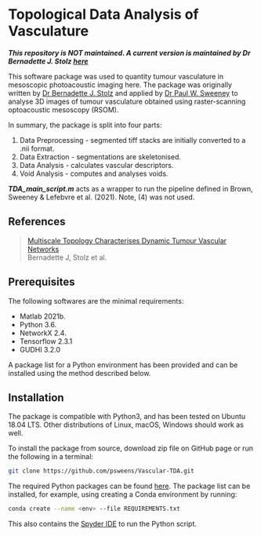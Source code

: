 # Topological Data Analysis of Vasculature

***This repository is NOT maintained. A current version is maintained by Dr Bernadette J. Stolz [here](https://github.com/stolzbernadette/TDA-Tumour-Vasculature)***

This software package was used to quantity tumour vasculature in mesoscopic photoacoustic imaging here. The package was originally written by [Dr Bernadette J. Stolz](https://www.maths.ox.ac.uk/people/bernadette.stolz) and applied by [Dr Paul W. Sweeney](www.psweeney.co.uk) to analyse 3D images of tumour vasculature obtained using raster-scanning optoacoustic mesoscopy (RSOM).

In summary, the package is split into four parts:
1. Data Preprocessing - segmented tiff stacks are initially converted to a .nii format.
2. Data Extraction - segmentations are skeletonised.
3. Data Analysis - calculates vascular descriptors.
4. Void Analysis - computes and analyses voids.

***TDA_main_script.m*** acts as a wrapper to run the pipeline defined in Brown, Sweeney & Lefebvre et al. (2021). Note, (4) was not used.

## References 
> [Multiscale Topology Characterises Dynamic Tumour Vascular Networks](https://arxiv.org/abs/2008.08667)<br>
> Bernadette J, Stolz et al.

## Prerequisites
The following softwares are the minimal requirements:
* Matlab 2021b.
* Python 3.6.
* NetworkX 2.4.
* Tensorflow 2.3.1
* GUDHI 3.2.0

A package list for a Python environment has been provided and can be installed using the method described below.

## Installation
The package is compatible with Python3, and has been tested on Ubuntu 18.04 LTS. 
Other distributions of Linux, macOS, Windows should work as well.

To install the package from source, download zip file on GitHub page or run the following in a terminal:
```bash
git clone https://github.com/psweens/Vascular-TDA.git
```

The required Python packages can be found [here](https://github.com/psweens/Vascular-TDA/blob/main/REQUIREMENTS.txt). The package list can be installed, for example, using creating a Conda environment by running:
```bash
conda create --name <env> --file REQUIREMENTS.txt
```
This also contains the [Spyder IDE](https://www.spyder-ide.org/) to run the Python script.
